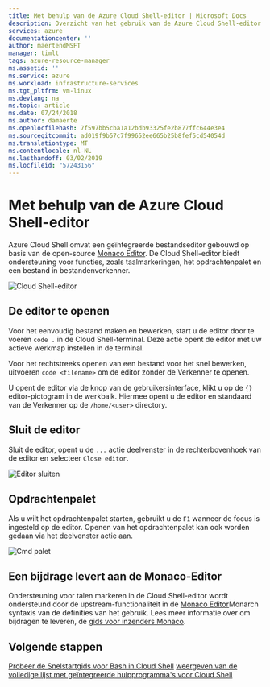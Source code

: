 ```yaml
---
title: Met behulp van de Azure Cloud Shell-editor | Microsoft Docs
description: Overzicht van het gebruik van de Azure Cloud Shell-editor.
services: azure
documentationcenter: ''
author: maertendMSFT
manager: timlt
tags: azure-resource-manager
ms.assetid: ''
ms.service: azure
ms.workload: infrastructure-services
ms.tgt_pltfrm: vm-linux
ms.devlang: na
ms.topic: article
ms.date: 07/24/2018
ms.author: damaerte
ms.openlocfilehash: 7f597bb5cba1a12bdb93325fe2b877ffc644e3e4
ms.sourcegitcommit: ad019f9b57c7f99652ee665b25b8fef5cd54054d
ms.translationtype: MT
ms.contentlocale: nl-NL
ms.lasthandoff: 03/02/2019
ms.locfileid: "57243156"
---
```

# <a name="using-the-azure-cloud-shell-editor"></a>Met behulp van de Azure Cloud Shell-editor

Azure Cloud Shell omvat een geïntegreerde bestandseditor gebouwd op basis van de open-source [Monaco Editor](https://github.com/Microsoft/monaco-editor). De Cloud Shell-editor biedt ondersteuning voor functies, zoals taalmarkeringen, het opdrachtenpalet en een bestand in bestandenverkenner.

![Cloud Shell-editor](media/using-cloud-shell-editor/open-editor.png)

## <a name="opening-the-editor"></a>De editor te openen

Voor het eenvoudig bestand maken en bewerken, start u de editor door te voeren `code .` in de Cloud Shell-terminal. Deze actie opent de editor met uw actieve werkmap instellen in de terminal.

Voor het rechtstreeks openen van een bestand voor het snel bewerken, uitvoeren `code <filename>` om de editor zonder de Verkenner te openen.

U opent de editor via de knop van de gebruikersinterface, klikt u op de `{}` editor-pictogram in de werkbalk. Hiermee opent u de editor en standaard van de Verkenner op de `/home/<user>` directory.

## <a name="closing-the-editor"></a>Sluit de editor

Sluit de editor, opent u de `...` actie deelvenster in de rechterbovenhoek van de editor en selecteer `Close editor`.

![Editor sluiten](media/using-cloud-shell-editor/close-editor.png)

## <a name="command-palette"></a>Opdrachtenpalet

Als u wilt het opdrachtenpalet starten, gebruikt u de `F1` wanneer de focus is ingesteld op de editor. Openen van het opdrachtenpalet kan ook worden gedaan via het deelvenster actie aan.

![Cmd palet](media/using-cloud-shell-editor/cmd-palette.png)

## <a name="contributing-to-the-monaco-editor"></a>Een bijdrage levert aan de Monaco-Editor

Ondersteuning voor talen markeren in de Cloud Shell-editor wordt ondersteund door de upstream-functionaliteit in de [Monaco Editor](https://github.com/Microsoft/monaco-editor)Monarch syntaxis van de definities van het gebruik. Lees meer informatie over om bijdragen te leveren, de [gids voor inzenders Monaco](https://github.com/Microsoft/monaco-editor/blob/master/CONTRIBUTING.md).

## <a name="next-steps"></a>Volgende stappen
[Probeer de Snelstartgids voor Bash in Cloud Shell](quickstart.md)
[weergeven van de volledige lijst met geïntegreerde hulpprogramma's voor Cloud Shell](features.md)